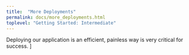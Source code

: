 ```yaml
---
title:  "More Deployments"
permalink: docs/more_deployments.html
toplevel: "Getting Started: Intermediate"
---
```


Deploying our application is an efficient, painless way is very critical for success. ]

